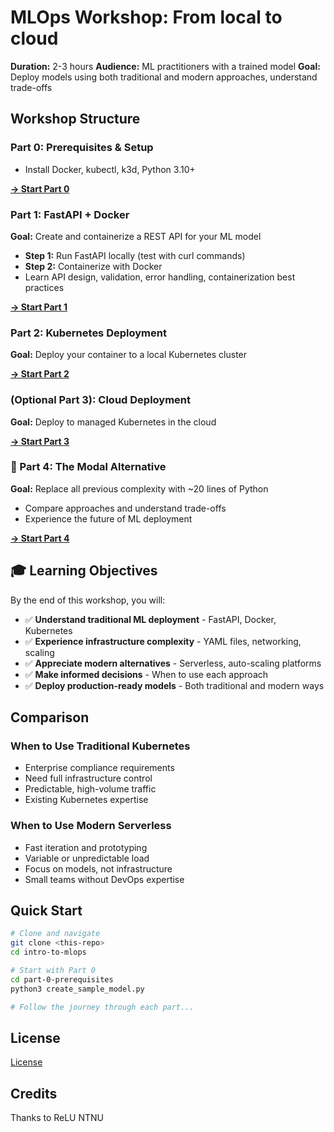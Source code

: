 # MLOps Workshop: From local to cloud

**Duration:** 2-3 hours
**Audience:** ML practitioners with a trained model
**Goal:** Deploy models using both traditional and modern approaches, understand trade-offs

## Workshop Structure

### Part 0: Prerequisites & Setup

- Install Docker, kubectl, k3d, Python 3.10+

[**→ Start Part 0**](./part-0-prerequisites/)

### Part 1: FastAPI + Docker 
**Goal:** Create and containerize a REST API for your ML model

- **Step 1:** Run FastAPI locally (test with curl commands)
- **Step 2:** Containerize with Docker
- Learn API design, validation, error handling, containerization best practices

[**→ Start Part 1**](./part-1-docker/)

### Part 2: Kubernetes Deployment 
**Goal:** Deploy your container to a local Kubernetes cluster

[**→ Start Part 2**](./part-2-kubernetes/)

### (Optional Part 3): Cloud Deployment 
**Goal:** Deploy to managed Kubernetes in the cloud

[**→ Start Part 3**](./part-3-cloud/)

### 🚀 Part 4: The Modal Alternative
**Goal:** Replace all previous complexity with ~20 lines of Python

- Compare approaches and understand trade-offs
- Experience the future of ML deployment

[**→ Start Part 4**](./part-4-modal/)

## 🎓 Learning Objectives

By the end of this workshop, you will:

- ✅ **Understand traditional ML deployment** - FastAPI, Docker, Kubernetes
- ✅ **Experience infrastructure complexity** - YAML files, networking, scaling
- ✅ **Appreciate modern alternatives** - Serverless, auto-scaling platforms
- ✅ **Make informed decisions** - When to use each approach
- ✅ **Deploy production-ready models** - Both traditional and modern ways



## Comparison

### When to Use Traditional Kubernetes
- Enterprise compliance requirements
- Need full infrastructure control
- Predictable, high-volume traffic
- Existing Kubernetes expertise

### When to Use Modern Serverless
- Fast iteration and prototyping
- Variable or unpredictable load
- Focus on models, not infrastructure
- Small teams without DevOps expertise

## Quick Start

```bash
# Clone and navigate
git clone <this-repo>
cd intro-to-mlops

# Start with Part 0
cd part-0-prerequisites
python3 create_sample_model.py

# Follow the journey through each part...
```

## License

[License](LICENSE)

## Credits

Thanks to ReLU NTNU